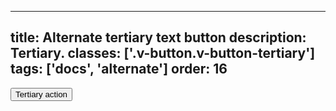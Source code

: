 <!--
 *              © 2025 Visa
 *
 * Licensed under the Apache License, Version 2.0 (the "License");
 * you may not use this file except in compliance with the License.
 * You may obtain a copy of the License at
 *
 *         http://www.apache.org/licenses/LICENSE-2.0
 *
 * Unless required by applicable law or agreed to in writing, software
 * distributed under the License is distributed on an "AS IS" BASIS,
 * WITHOUT WARRANTIES OR CONDITIONS OF ANY KIND, either express or implied.
 * See the License for the specific language governing permissions and
 * limitations under the License.
 *
 -->
---
title: Alternate tertiary text button
description: Tertiary. 
classes: ['.v-button.v-button-tertiary']
tags: ['docs', 'alternate']
order: 16
---

<button class="v-button v-button-tertiary v-alternate" type="button">
  Tertiary action
</button>
